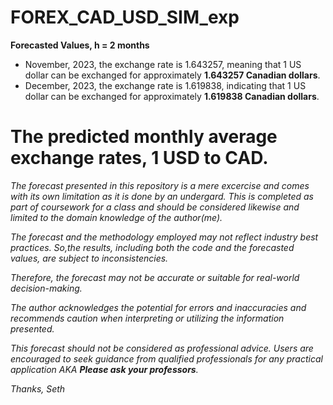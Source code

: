 # FOREX_CAD_USD_SIM_exp

__Forecasted Values, h = 2 months__

- November, 2023, the exchange rate is 1.643257, meaning that 1 US dollar can be exchanged for approximately __1.643257 Canadian dollars__.
- December, 2023, the exchange rate is 1.619838, indicating that 1 US dollar can be exchanged for approximately __1.619838 Canadian dollars__.
  
# The predicted monthly average exchange rates, 1 USD to CAD.

_The forecast presented in this repository is a mere excercise and comes with its own limitation as it is done by an undergard. This is completed as part of coursework for a class and should be considered likewise and limited to the domain knowledge of the author(me)._

_The forecast and the methodology employed may not reflect industry best practices. So,the results, including both the code and the forecasted values, are subject to inconsistencies._

_Therefore, the forecast may not be accurate or suitable for real-world decision-making._

_The author acknowledges the potential for errors and inaccuracies and recommends caution when interpreting or utilizing the information presented._

_This forecast should not be considered as professional advice. Users are encouraged to seek guidance from qualified professionals for any practical application AKA __Please ask your professors__._

*Thanks,* <break>
*Seth*
